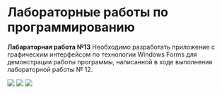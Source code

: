 # Лабораторные работы по программированию

**Лабараторная работа №13**
Необходимо разработать приложение с графическим интерфейсом по технологии Windows Forms для демонстрации работы программы, написанной в ходе выполнения лабораторной работы № 12.

[![](https://github.com/voltara13/programmingWF/tree/lw13/scr1.gif)](https://github.com/voltara13/programmingWF/tree/lw13/scr1.gif)
[![](https://github.com/voltara13/programmingWF/tree/lw13/scr2.gif)](https://github.com/voltara13/programmingWF/tree/lw13/scr2.gif)
[![](https://github.com/voltara13/programmingWF/tree/lw13/scr3.gif)](https://github.com/voltara13/programmingWF/tree/lw13/scr3.gif)
